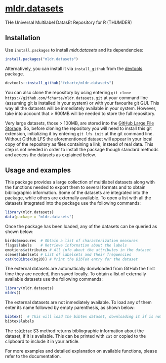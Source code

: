 [mldr.datasets](https://fcharte.github.io/mldr.datasets)
====

THe Universal Multilabel DatasEt Repository for R (THUMDER)

## Installation

Use `install.packages` to install *mldr.datasets* and its dependencies:

```R
install.packages("mldr.datasets")
```

Alternatively, you can install it via `install_github` from the
[devtools](https://github.com/hadley/devtools) package.

```R
devtools::install_github("fcharte/mldr.datasets")
```

You can also clone the repository by using entering `git clone https://github.com/fcharte/mldr.datasets.git` at your command line (assuming git is installed in your system) or with your favourite git GUI. This way all the datasets will be inmediately available in your system. However, take into account that > 600MB will be needed to store the full repository.

Very large datasets, those > 100MB, are stored into the [GitHub Large File Storage](https://git-lfs.github.com/). So, before cloning the repository you will need to install this git extension, initializing it by entering `git lfs init` at the git command line. Without GitHub LFS the aforementioned dataset will appear in your local copy of the repository as files containing a link, instead of real data. This step is not needed in order to install the package though standard methods and access the datasets as explained below.

## Usage and examples

This package provides a large collection of multilabel datasets along with the functions needed to export them to several formats and to obtain bibliographic information. Some of the datasets are integrated into the package, while others are externally available.
To open a list with all the datasets integrated into the package use the following commands:

```R
library(mldr.datasets)
data(package = "mldr.datasets")
```
Once the package has been loaded, any of the datasets can be queried as shown below:

```R
birds$measures  # Obtain a list of characterization measures
flags$labels    # Retrieve information about the labels
emotions$attributes # All info about the attributes in the dataset
scene$labelsets # List of labelsets and their frequencies
cat(toBibtex(ng20)) # Print the BibTeX entry for the dataset
```
The external datasets are automatically donwloaded from GitHub the first time they are needed, then saved locally. To obtain a list of 
externally available datasets use the following commands:

```R
library(mldr.datasets)
mldrs()
```

The external datasets are not inmediately available. To load any of them enter its name followed by empty parenthesis, as shown below:

```R
bibtex()  # This will load the bibtex dataset, downloading it if is not locally available
bibtex$labels
```
The `toBibtex` S3 method returns bibliographic information about the dataset, if it is available. This can be printed with `cat` or copied to the clipboard to include it in your article.


For more examples and detailed explanation on available functions, please refer to the documentation.
